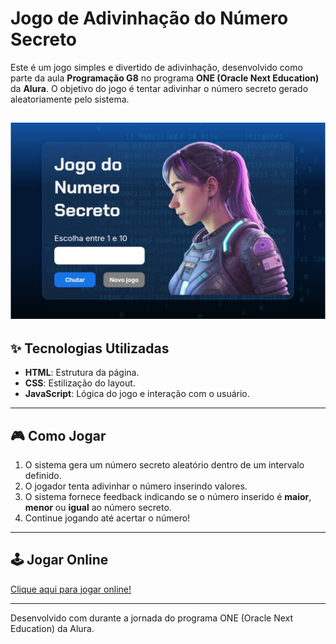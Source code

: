 # Jogo de Adivinhação do Número Secreto

Este é um jogo simples e divertido de adivinhação, desenvolvido como parte da aula **Programação G8** no programa **ONE (Oracle Next Education)** da **Alura**. O objetivo do jogo é tentar adivinhar o número secreto gerado aleatoriamente pelo sistema.

![Tela inicial](./img/jogo.png)
---

## ✨ Tecnologias Utilizadas
- **HTML**: Estrutura da página.
- **CSS**: Estilização do layout.
- **JavaScript**: Lógica do jogo e interação com o usuário.

---

## 🎮 Como Jogar
1. O sistema gera um número secreto aleatório dentro de um intervalo definido.
2. O jogador tenta adivinhar o número inserindo valores.
3. O sistema fornece feedback indicando se o número inserido é **maior**, **menor** ou **igual** ao número secreto.
4. Continue jogando até acertar o número!

---

## 🕹️ Jogar Online
[Clique aqui para jogar online!](https://jogo-henna-phi-76.vercel.app/)

---

Desenvolvido com  durante a jornada do programa ONE (Oracle Next Education) da Alura.
